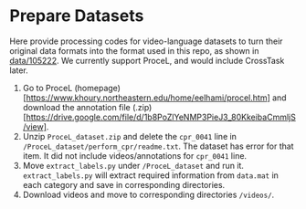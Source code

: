 # Prepare Datasets



Here provide processing codes for video-language datasets to turn their original data formats into the format used in this repo, as shown in [data/105222](https://github.com/tiangeluo/VisualNarrationProceL-CVPR21/tree/main/data/105222). We currently support ProceL, and would include CrossTask later.



1. Go to ProceL (homepage)[https://www.khoury.northeastern.edu/home/eelhami/procel.htm] and download the annotation file (.zip)[https://drive.google.com/file/d/1b8PoZlYeNMP3PieJ3_80KkeibaCmmljS/view].
2. Unzip `ProceL_dataset.zip` and delete the `cpr_0041` line in `/ProceL_dataset/perform_cpr/readme.txt`. The dataset has error for that item. It did not include videos/annotations for `cpr_0041` line.
3. Move `extract_labels.py` under `/ProceL_dataset` and run it. `extract_labels.py` will extract required information from `data.mat` in each category and save in corresponding directories. 
4. Download videos and move to corresponding directories `/videos/`. 
